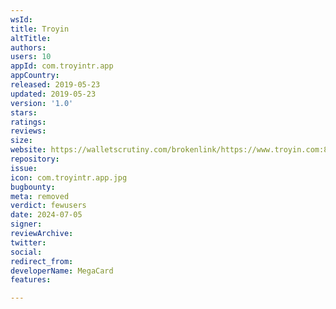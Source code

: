 ```yaml
---
wsId: 
title: Troyin
altTitle: 
authors: 
users: 10
appId: com.troyintr.app
appCountry: 
released: 2019-05-23
updated: 2019-05-23
version: '1.0'
stars: 
ratings: 
reviews: 
size: 
website: https://walletscrutiny.com/brokenlink/https://www.troyin.com:80/
repository: 
issue: 
icon: com.troyintr.app.jpg
bugbounty: 
meta: removed
verdict: fewusers
date: 2024-07-05
signer: 
reviewArchive: 
twitter: 
social: 
redirect_from: 
developerName: MegaCard
features: 

---
```


